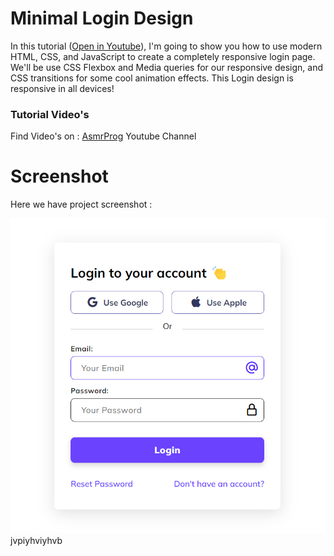 # Minimal Login Design
In this tutorial ([Open in Youtube](https://youtu.be/LHu5YO-0Qo0)), I'm going to show you how to use modern HTML, CSS, and JavaScript to create a completely responsive login page. We'll be use CSS Flexbox and Media queries for our responsive design, and CSS  transitions for some cool animation effects. This Login design is responsive in all devices!

### Tutorial Video's

Find Video's on : <a href="https://youtube.com/@AsmrProg" target="_blank">AsmrProg</a> Youtube Channel

# Screenshot
Here we have project screenshot :

![screenshot1](screenshot.jpg)
jvpiyhviyhvb
